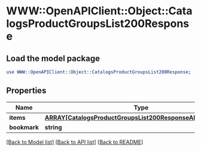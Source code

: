 # WWW::OpenAPIClient::Object::CatalogsProductGroupsList200Response

## Load the model package
```perl
use WWW::OpenAPIClient::Object::CatalogsProductGroupsList200Response;
```

## Properties
Name | Type | Description | Notes
------------ | ------------- | ------------- | -------------
**items** | [**ARRAY[CatalogsProductGroupsList200ResponseAllOfItemsInner]**](CatalogsProductGroupsList200ResponseAllOfItemsInner.md) |  | 
**bookmark** | **string** |  | [optional] 

[[Back to Model list]](../README.md#documentation-for-models) [[Back to API list]](../README.md#documentation-for-api-endpoints) [[Back to README]](../README.md)



